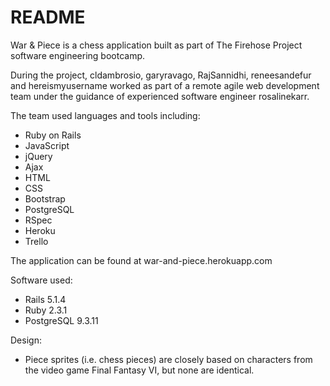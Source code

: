 # README

War & Piece is a chess application built as part of The Firehose Project software engineering bootcamp.

During the project, cldambrosio, garyravago, RajSannidhi, reneesandefur and hereismyusername worked as part of a remote agile web development team under the guidance of experienced software engineer rosalinekarr.

The team used languages and tools including:
- Ruby on Rails
- JavaScript
- jQuery
- Ajax
- HTML
- CSS
- Bootstrap
- PostgreSQL
- RSpec
- Heroku
- Trello

The application can be found at war-and-piece.herokuapp.com

Software used:
- Rails 5.1.4
- Ruby 2.3.1
- PostgreSQL 9.3.11

Design:
- Piece sprites (i.e. chess pieces) are closely based on characters from the video game Final Fantasy VI, but none are identical.
